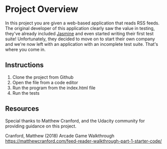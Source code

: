# Project Overview

In this project you are given a web-based application that reads RSS feeds. The original developer of this application clearly saw the value in testing, they've already included [Jasmine](http://jasmine.github.io/) and even started writing their first test suite! Unfortunately, they decided to move on to start their own company and we're now left with an application with an incomplete test suite. That's where you come in.


## Instructions

1. Clone the project from Github
2. Open the file from a code editor
3. Run the program from the index.html file
3. Run the tests




## Resources

Special thanks to Matthew Cranford, and the Udacity community for providing guidance on this project.

Cranford, Matthew (2018) Arcade Game Walkthrough https://matthewcranford.com/feed-reader-walkthrough-part-1-starter-code/
